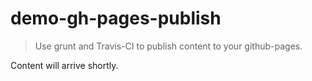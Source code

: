 # demo-gh-pages-publish

> Use grunt and Travis-CI to publish content to your github-pages.

Content will arrive shortly.
